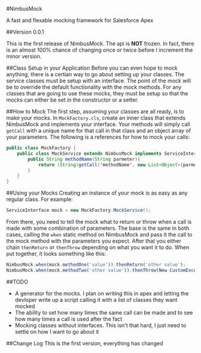 #NimbusMock

A fast and flexable mocking framework for Salesforce Apex

##Version
0.0.1

This is the first release of NimbusMock. The api is **NOT** frozen. In fact, there is an almost 100% chance of changing once or twice before I increment the minor version.

##Class Setup in your Application
Before you can even hope to mock anything, there is a certian way to go about setting up your classes. The service classes must be setup with an interface. The point of the mock will be to override the default functionality with the mock methods. For any classes that are going to use these mocks, they must be setup so that the mocks can either be set in the constructor or a setter.

##How to Mock
The first step, assuming your classes are all ready, is to make your mocks. In `MockFactory.cls`, create an inner class that extends NimbusMock and implements your interface. Your methods will simply call `getCall` with a unique name for that call in that class and an object array of your parameters. The following is a references for how to mock your calls:

```java
public class MockFactory {
	public class MockService extends NimbusMock implements ServiceInterface{
        public String methodName(String parmeter){
            return (String)getCall('methodName', new List<Object>{parmeter});
        }
    }
}
```

##Using your Mocks
Creating an instance of your mock is as easy as any regular class. For example:

```java
ServiceInterface mock = new MockFactory.MockService();
```

From there, you need to tell the mock what to return or throw when a call is made with some combination of parameters. The base is the same in both cases, calling the `when` static method on NimbusMock and pass it the call to the mock method with the parameters you expect. After that you either chain `thenReturn` or `thenThrow` depending on what you want it to do. When put together, it looks something like this:

```javascript
NimbusMock.when(mock.methodOne('value')).thenReturn('other value');
NimbusMock.when(mock.methodTwo('other value')).thenThrow(New CustomException());
```

##TODO
* A generator for the mocks. I plan on writing this in apex and letting the devloper write up a script calling it with a list of classes they want mocked
* The ability to set how many times the same call can be made and to see how many times a call is used after the fact
* Mocking classes without interfaces. This isn't that hard, I just need to settle on how I want to go about it

##Change Log
This is the first version, everything has changed
